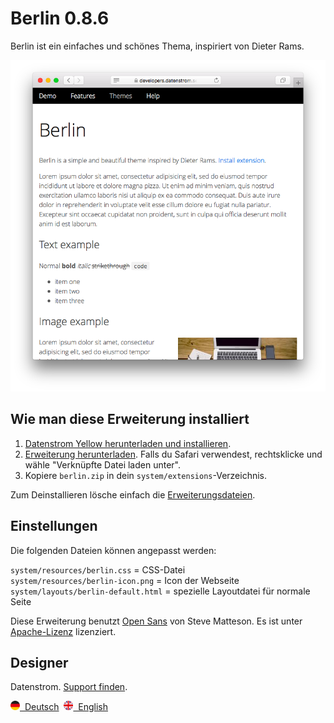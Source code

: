 Berlin 0.8.6
============
Berlin ist ein einfaches und schönes Thema, inspiriert von Dieter Rams.

<p align="center"><img src="berlin-screenshot.png?raw=true" alt="Bildschirmfoto"></p>

## Wie man diese Erweiterung installiert

1. [Datenstrom Yellow herunterladen und installieren](https://github.com/datenstrom/yellow/).
2. [Erweiterung herunterladen](https://github.com/datenstrom/yellow-extensions/raw/master/zip/berlin.zip). Falls du Safari verwendest, rechtsklicke und wähle "Verknüpfte Datei laden unter".
3. Kopiere `berlin.zip` in dein `system/extensions`-Verzeichnis.

Zum Deinstallieren lösche einfach die [Erweiterungsdateien](extension.ini).

## Einstellungen

Die folgenden Dateien können angepasst werden:

`system/resources/berlin.css` = CSS-Datei  
`system/resources/berlin-icon.png` = Icon der Webseite  
`system/layouts/berlin-default.html` = spezielle Layoutdatei für normale Seite  

Diese Erweiterung benutzt [Open Sans](http://www.opensans.com) von Steve Matteson. Es ist unter [Apache-Lizenz](https://opensource.org/licenses/Apache-2.0) lizenziert.

## Designer

Datenstrom. [Support finden](https://datenstrom.se/de/yellow/help/).

<p>
<a href="README-de.md"><img src="https://raw.githubusercontent.com/datenstrom/yellow-extensions/master/features/help/language-de.png" width="15" height="15" alt="Deutsch">&nbsp; Deutsch</a>&nbsp;
<a href="README.md"><img src="https://raw.githubusercontent.com/datenstrom/yellow-extensions/master/features/help/language-en.png" width="15" height="15" alt="English">&nbsp; English</a>&nbsp;
</p>
